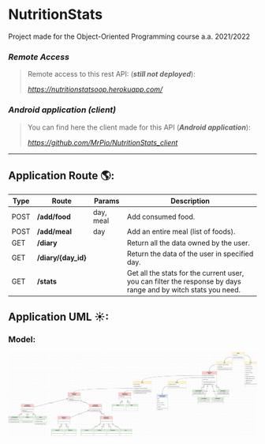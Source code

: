 # NutritionStats
Project made for the Object-Oriented Programming course a.a. 2021/2022

### *Remote Access*

>Remote access to this rest API: (***still not deployed***):
>
> *https://nutritionstatsoop.herokuapp.com/*

### *Android application (client)*

>You can find here the client made for this API (***Android application***):
>
> *https://github.com/MrPio/NutritionStats_client*
----------------------------------------------------------------------------------------------------------------------------------------

## Application Route 🌎:
Type | Route | Params | Description
---- | ---- | ---- | ----  
POST | **/add/food** | day, meal| Add consumed food.
POST | **/add/meal** | day| Add an entire meal (list of foods).
GET | **/diary** | | Return all the data owned by the user.
GET | **/diary/{day_id}** | | Return the data of the user in specified day.
GET | **/stats** | | Get all the stats for the current user, you can filter the response by days range and by witch stats you need.

## Application UML ☀:
### Model:
![This is an image](graphics/NutritionStats-UML.jpg)
